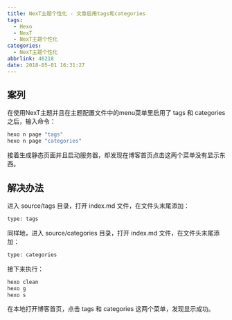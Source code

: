 ```yaml
---
title: NexT主题个性化 - 文章启用tags和categories
tags:
  - Hexo
  - NexT
  - NexT主题个性化
categories:
  - NexT主题个性化
abbrlink: 46218
date: 2018-05-01 16:31:27
---
```

## 案列

在使用NexT主题并且在主题配置文件中的menu菜单里启用了 tags 和 categories 之后，输入命令：

```bash
hexo n page "tags"
hexo n page "categories"
```

接着生成静态页面并且启动服务器，却发现在博客首页点击这两个菜单没有显示东西。
<!-- more -->

## 解决办法

进入 source/tags 目录，打开 index.md 文件，在文件头末尾添加：

```html
type: tags
```

同样地，进入 source/categories 目录，打开 index.md 文件，在文件头末尾添加：

```html
type: categories
```

接下来执行：

```bash
hexo clean
hexo g
hexo s
```

在本地打开博客首页，点击 tags 和 categories 这两个菜单，发现显示成功。